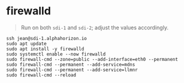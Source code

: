 # firewalld

> Run on both `sdi-1` and `sdi-2`; adjust the values accordingly.

```shell
ssh jean@sdi-1.alphahorizon.io
sudo apt update
sudo apt install -y firewalld
sudo systemctl enable --now firewalld
sudo firewall-cmd --zone=public --add-interface=eth0 --permanent
sudo firewall-cmd --permanent --add-service=mdns
sudo firewall-cmd --permanent --add-service=llmnr
sudo firewall-cmd --reload
```
